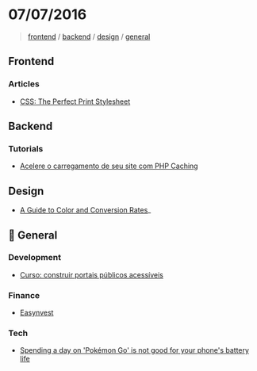 # 07/07/2016

> [frontend](#frontend) / [backend](#backend) / [design](#design) / [general](#general)


## Frontend

### Articles

- [CSS: The Perfect Print Stylesheet](http://www.noupe.com/design/css-perfect-print-stylesheet-98272.html)

## Backend

### Tutorials
- [Acelere o carregamento de seu site com PHP Caching](http://tableless.com.br/acelere-o-carregamento-de-seu-site-com-php-caching/)

## Design

- [A Guide to Color and Conversion Rates](http://babich.biz/a-guide-to-color-and-conversion-rates)_

## :beers: General

### Development

- [Curso: construir portais públicos acessíveis](http://www.enap.gov.br/web/pt-br/sobre-curso?p_p_id=enapvisualizardetalhescurso_WAR_enapinformacoescursosportlet&p_p_lifecycle=0&p_p_state=normal&p_p_mode=view&p_r_p_564233524_idCurso=2617)

### Finance

- [Easynvest](https://www.easynvest.com.br/)

### Tech

- [Spending a day on 'Pokémon Go' is not good for your phone's battery life](http://mashable.com/2016/07/07/pokemon-go-battery-life/)
